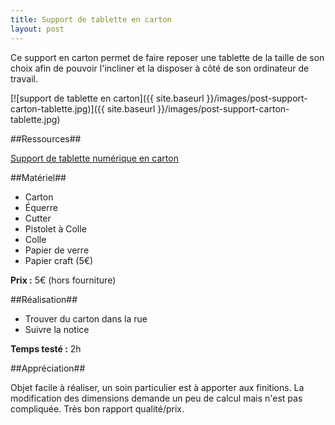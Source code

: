 ```yaml
---
title: Support de tablette en carton
layout: post
---
```



Ce support en carton permet de faire reposer une tablette de la taille de son choix afin de pouvoir l'incliner et la disposer à côté de son ordinateur de travail.

[![support de tablette en carton]({{ site.baseurl }}/images/post-support-carton-tablette.jpg)]({{ site.baseurl }}/images/post-support-carton-tablette.jpg)

##Ressources##

[Support de tablette numérique en carton](http://www.atelierchezsoi.fr/post/2013/02/28/diy-support-tablette-numerique-carton)

##Matériel##

 * Carton
 * Équerre
 * Cutter
 * Pistolet à Colle
 * Colle
 * Papier de verre
 * Papier craft (5€) 

 **Prix :** 5€ (hors fourniture) 

##Réalisation##

 * Trouver du carton dans la rue
 * Suivre la notice

 **Temps testé :** 2h

##Appréciation##

Objet facile à réaliser, un soin particulier est à apporter aux finitions. La modification des dimensions demande un peu de calcul mais n'est pas compliquée.
Très bon rapport qualité/prix.

